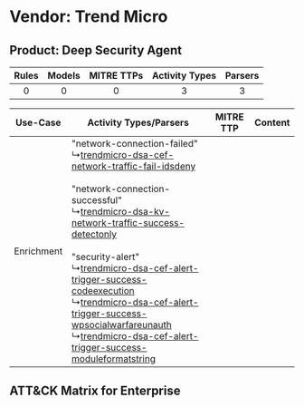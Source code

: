 Vendor: Trend Micro
===================
Product: Deep Security Agent
----------------------------
| Rules | Models | MITRE TTPs | Activity Types | Parsers |
|:-----:|:------:|:----------:|:--------------:|:-------:|
|   0   |   0    |     0      |       3        |    3    |

|  Use-Case  | Activity Types/Parsers    | MITRE TTP | Content    |
|:----------:| ---- | --------- | ---- |
| Enrichment |  "network-connection-failed"<br> ↳[trendmicro-dsa-cef-network-traffic-fail-idsdeny](Ps/pC_trendmicrodsacefnetworktrafficfailidsdeny.md)<br><br> "network-connection-successful"<br> ↳[trendmicro-dsa-kv-network-traffic-success-detectonly](Ps/pC_trendmicrodsakvnetworktrafficsuccessdetectonly.md)<br><br> "security-alert"<br> ↳[trendmicro-dsa-cef-alert-trigger-success-codeexecution](Ps/pC_trendmicrodsacefalerttriggersuccesscodeexecution.md)<br> ↳[trendmicro-dsa-cef-alert-trigger-success-wpsocialwarfareunauth](Ps/pC_trendmicrodsacefalerttriggersuccesswpsocialwarfareunauth.md)<br> ↳[trendmicro-dsa-cef-alert-trigger-success-moduleformatstring](Ps/pC_trendmicrodsacefalerttriggersuccessmoduleformatstring.md)<br> |    | [](RM/r_m_trend_micro_deep_security_agent_Enrichment.md) |

ATT&CK Matrix for Enterprise
----------------------------

